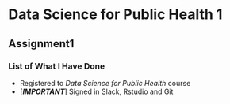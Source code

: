 # Data Science for Public Health 1
## Assignment1
### List of What I Have Done

* Registered to *Data Science for Public Health* course
* [***IMPORTANT***] Signed in Slack, Rstudio and Git